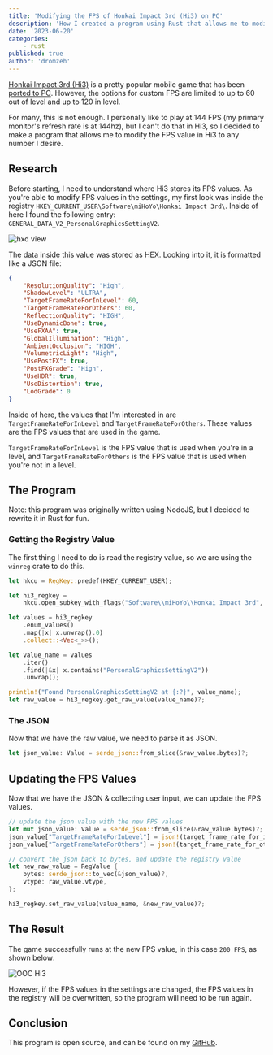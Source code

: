 ```yaml
---
title: 'Modifying the FPS of Honkai Impact 3rd (Hi3) on PC'
description: 'How I created a program using Rust that allows me to modify the FPS value in Honkai Impact 3rd (Hi3) to any number I desire.'
date: '2023-06-20'
categories:
    - rust
published: true
author: 'dromzeh'
---
```


[Honkai Impact 3rd (Hi3)](https://en.wikipedia.org/wiki/Honkai_Impact_3rd) is a pretty popular mobile game that has been [ported to PC](https://honkaiimpact3.hoyoverse.com/global/en-us/news/1977?cate=).
However, the options for custom FPS are limited to up to 60 out of level and up to 120 in level.

For many, this is not enough. I personally like to play at 144 FPS (my primary monitor's refresh rate is at 144hz), but I can't do that in Hi3, so I decided to make a program that allows me to modify the FPS value in Hi3 to any number I desire.

## Research

Before starting, I need to understand where Hi3 stores its FPS values.
As you're able to modify FPS values in the settings, my first look was inside the registry `HKEY_CURRENT_USER\Software\miHoYo\Honkai Impact 3rd\`.
Inside of here I found the following entry: `GENERAL_DATA_V2_PersonalGraphicsSettingV2`.

![hxd view](/images/hxd-hi3-regview.png)

The data inside this value was stored as HEX. Looking into it, it is formatted like a JSON file:

```json
{
	"ResolutionQuality": "High",
	"ShadowLevel": "ULTRA",
	"TargetFrameRateForInLevel": 60,
	"TargetFrameRateForOthers": 60,
	"ReflectionQuality": "HIGH",
	"UseDynamicBone": true,
	"UseFXAA": true,
	"GlobalIllumination": "High",
	"AmbientOcclusion": "HIGH",
	"VolumetricLight": "High",
	"UsePostFX": true,
	"PostFXGrade": "High",
	"UseHDR": true,
	"UseDistortion": true,
	"LodGrade": 0
}
```

Inside of here, the values that I'm interested in are `TargetFrameRateForInLevel` and `TargetFrameRateForOthers`.
These values are the FPS values that are used in the game.

`TargetFrameRateForInLevel` is the FPS value that is used when you're in a level, and `TargetFrameRateForOthers` is the FPS value that is used when you're not in a level.

## The Program

Note: this program was originally written using NodeJS, but I decided to rewrite it in Rust for fun.

### Getting the Registry Value

The first thing I need to do is read the registry value, so we are using the `winreg` crate to do this.

```rust
let hkcu = RegKey::predef(HKEY_CURRENT_USER);

let hi3_regkey =
    hkcu.open_subkey_with_flags("Software\\miHoYo\\Honkai Impact 3rd", KEY_ALL_ACCESS)?;

let values = hi3_regkey
    .enum_values()
    .map(|x| x.unwrap().0)
    .collect::<Vec<_>>();

let value_name = values
    .iter()
    .find(|&x| x.contains("PersonalGraphicsSettingV2"))
    .unwrap();

println!("Found PersonalGraphicsSettingV2 at {:?}", value_name);
let raw_value = hi3_regkey.get_raw_value(value_name)?;
```

### The JSON

Now that we have the raw value, we need to parse it as JSON.

```rust
let json_value: Value = serde_json::from_slice(&raw_value.bytes)?;
```

## Updating the FPS Values

Now that we have the JSON & collecting user input, we can update the FPS values.

```rust
// update the json value with the new FPS values
let mut json_value: Value = serde_json::from_slice(&raw_value.bytes)?;
json_value["TargetFrameRateForInLevel"] = json!(target_frame_rate_for_in_level);
json_value["TargetFrameRateForOthers"] = json!(target_frame_rate_for_others);

// convert the json back to bytes, and update the registry value
let new_raw_value = RegValue {
    bytes: serde_json::to_vec(&json_value)?,
    vtype: raw_value.vtype,
};

hi3_regkey.set_raw_value(value_name, &new_raw_value)?;
```

## The Result

The game successfully runs at the new FPS value, in this case `200 FPS`, as shown below:

![OOC Hi3](/images/ooc-hi3-200fps.png)

However, if the FPS values in the settings are changed, the FPS values in the registry will be overwritten, so the program will need to be run again.

## Conclusion

This program is open source, and can be found on my [GitHub](https://git.dromzeh.dev/hyv-fps-unlocker).
